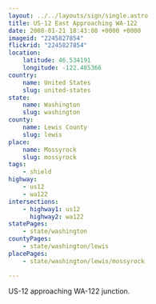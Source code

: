 ```yaml
---
layout: ../../layouts/sign/single.astro
title: US-12 East Approaching WA-122
date: 2008-01-21 18:43:08 +0000 +0000
imageid: "2245827854"
flickrid: "2245827854"
location:
    latitude: 46.534191
    longitude: -122.485366
country:
    name: United States
    slug: united-states
state:
    name: Washington
    slug: washington
county:
    name: Lewis County
    slug: lewis
place:
    name: Mossyrock
    slug: mossyrock
tags:
    - shield
highway:
    - us12
    - wa122
intersections:
    - highway1: us12
      highway2: wa122
statePages:
    - state/washington
countyPages:
    - state/washington/lewis
placePages:
    - state/washington/lewis/mossyrock

---
```

US-12 approaching WA-122 junction.